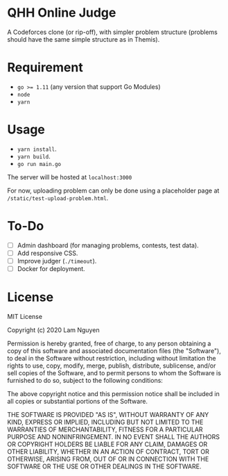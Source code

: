 # QHH Online Judge

A Codeforces clone (or rip-off), with simpler problem structure (problems should have the same simple structure as in Themis).

# Requirement

- `go >= 1.11` (any version that support Go Modules)
- `node`
- `yarn`

# Usage

- `yarn install`.
- `yarn build`.
- `go run main.go`

The server will be hosted at `localhost:3000`

For now, uploading problem can only be done using a placeholder page at `/static/test-upload-problem.html`.

# To-Do

- [ ] Admin dashboard (for managing problems, contests, test data).
- [ ] Add responsive CSS.
- [ ] Improve judger (`./timeout`).
- [ ] Docker for deployment.

# License

MIT License

Copyright (c) 2020 Lam Nguyen

Permission is hereby granted, free of charge, to any person obtaining a copy
of this software and associated documentation files (the "Software"), to deal
in the Software without restriction, including without limitation the rights
to use, copy, modify, merge, publish, distribute, sublicense, and/or sell
copies of the Software, and to permit persons to whom the Software is
furnished to do so, subject to the following conditions:

The above copyright notice and this permission notice shall be included in all
copies or substantial portions of the Software.

THE SOFTWARE IS PROVIDED "AS IS", WITHOUT WARRANTY OF ANY KIND, EXPRESS OR
IMPLIED, INCLUDING BUT NOT LIMITED TO THE WARRANTIES OF MERCHANTABILITY,
FITNESS FOR A PARTICULAR PURPOSE AND NONINFRINGEMENT. IN NO EVENT SHALL THE
AUTHORS OR COPYRIGHT HOLDERS BE LIABLE FOR ANY CLAIM, DAMAGES OR OTHER
LIABILITY, WHETHER IN AN ACTION OF CONTRACT, TORT OR OTHERWISE, ARISING FROM,
OUT OF OR IN CONNECTION WITH THE SOFTWARE OR THE USE OR OTHER DEALINGS IN THE
SOFTWARE.
